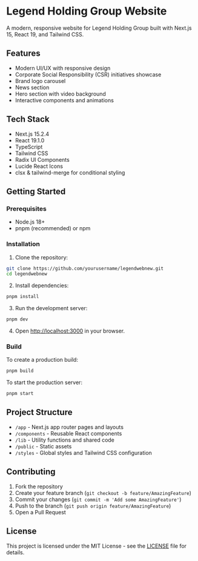 # Legend Holding Group Website

A modern, responsive website for Legend Holding Group built with Next.js 15, React 19, and Tailwind CSS.

## Features

- Modern UI/UX with responsive design
- Corporate Social Responsibility (CSR) initiatives showcase
- Brand logo carousel
- News section
- Hero section with video background
- Interactive components and animations

## Tech Stack

- Next.js 15.2.4
- React 19.1.0
- TypeScript
- Tailwind CSS
- Radix UI Components
- Lucide React Icons
- clsx & tailwind-merge for conditional styling

## Getting Started

### Prerequisites

- Node.js 18+
- pnpm (recommended) or npm

### Installation

1. Clone the repository:

```bash
git clone https://github.com/yourusername/legendwebnew.git
cd legendwebnew
```

2. Install dependencies:

```bash
pnpm install
```

3. Run the development server:

```bash
pnpm dev
```

4. Open [http://localhost:3000](http://localhost:3000) in your browser.

### Build

To create a production build:

```bash
pnpm build
```

To start the production server:

```bash
pnpm start
```

## Project Structure

- `/app` - Next.js app router pages and layouts
- `/components` - Reusable React components
- `/lib` - Utility functions and shared code
- `/public` - Static assets
- `/styles` - Global styles and Tailwind CSS configuration

## Contributing

1. Fork the repository
2. Create your feature branch (`git checkout -b feature/AmazingFeature`)
3. Commit your changes (`git commit -m 'Add some AmazingFeature'`)
4. Push to the branch (`git push origin feature/AmazingFeature`)
5. Open a Pull Request

## License

This project is licensed under the MIT License - see the [LICENSE](LICENSE) file for details.
